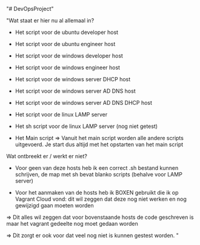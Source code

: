 "# DevOpsProject" 

"Wat staat er hier nu al allemaal in?

- Het script voor de ubuntu developer host

- Het script voor de ubuntu engineer host

- Het script voor de windows developer host

- Het script voor de windows engineer host

- Het script voor de windows server DHCP host

- Het script voor de windows server AD DNS host

- Het script voor de windows server AD DNS DHCP host

- Het script voor de linux LAMP server

- Het sh script voor de linux LAMP server (nog niet getest)

- Het Main script
=> Vanuit het main script worden alle andere scripts uitgevoerd. Je start dus altijd met het opstarten van het main script



Wat ontbreekt er / werkt er niet?

- Voor geen van deze hosts heb ik een correct .sh bestand kunnen schrijven, de map met sh bevat blanko scripts (behalve voor LAMP server)

- Voor het aanmaken van de hosts heb ik BOXEN gebruikt die ik op Vagrant Cloud vond: dit wil zeggen dat deze nog niet werken en nog gewijzigd gaan moeten worden

=> Dit alles wil zeggen dat voor bovenstaande hosts de code geschreven is maar het vagrant gedeelte nog moet gedaan worden

=> Dit zorgt er ook voor dat veel nog niet is kunnen gestest worden.
"
